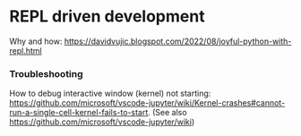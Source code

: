 # REPL driven development

Why and how: https://davidvujic.blogspot.com/2022/08/joyful-python-with-repl.html

### Troubleshooting

How to debug interactive window (kernel) not starting: https://github.com/microsoft/vscode-jupyter/wiki/Kernel-crashes#cannot-run-a-single-cell-kernel-fails-to-start. (See also https://github.com/microsoft/vscode-jupyter/wiki)
